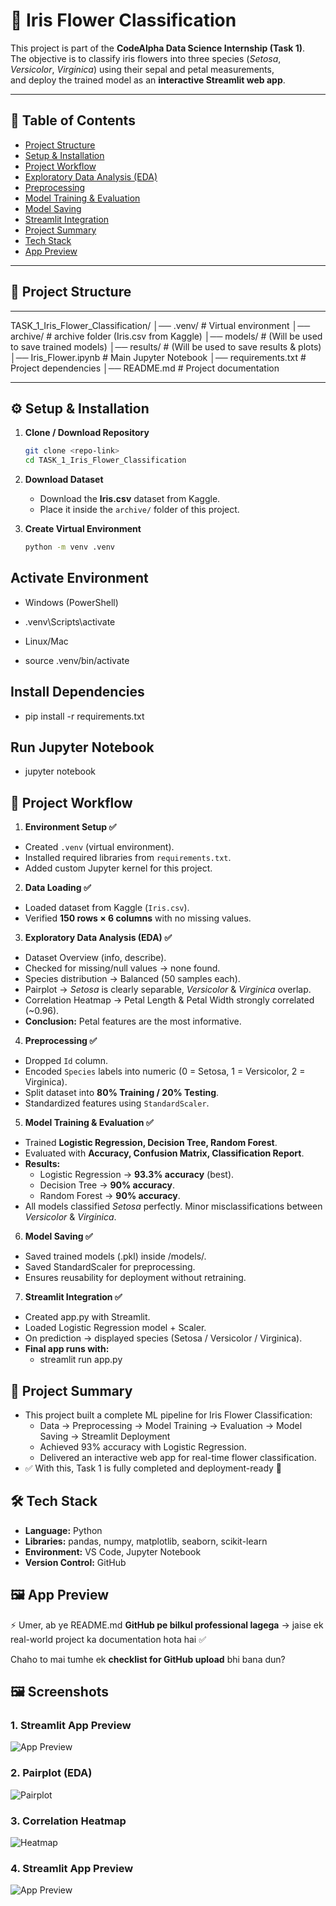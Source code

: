 # 🌸 Iris Flower Classification

This project is part of the **CodeAlpha Data Science Internship (Task 1)**.  
The objective is to classify iris flowers into three species (*Setosa*, *Versicolor*, *Virginica*) using their sepal and petal measurements,  
and deploy the trained model as an **interactive Streamlit web app**.

---

## 📑 Table of Contents
- [Project Structure](#-project-structure)
- [Setup & Installation](#-setup--installation)
- [Project Workflow](#-project-workflow)
- [Exploratory Data Analysis (EDA)](#-exploratory-data-analysis-eda)
- [Preprocessing](#-preprocessing)
- [Model Training & Evaluation](#-model-training--evaluation)
- [Model Saving](#-model-saving)
- [Streamlit Integration](#-streamlit-integration)
- [Project Summary](#-project-summary)
- [Tech Stack](#-tech-stack)
- [App Preview](#-app-preview)

---

## 📂 Project Structure
---

TASK_1_Iris_Flower_Classification/
│── .venv/ # Virtual environment
│── archive/ # archive folder (Iris.csv from Kaggle)
│── models/ # (Will be used to save trained models)
│── results/ # (Will be used to save results & plots)
│── Iris_Flower.ipynb # Main Jupyter Notebook
│── requirements.txt # Project dependencies
│── README.md # Project documentation

---

## ⚙️ Setup & Installation

1. **Clone / Download Repository**  
   ```bash
   git clone <repo-link>
   cd TASK_1_Iris_Flower_Classification

2. **Download Dataset**  
   - Download the **Iris.csv** dataset from Kaggle.  
   - Place it inside the `archive/` folder of this project.  

3. **Create Virtual Environment**  
   ```bash
   python -m venv .venv

## Activate Environment
  - Windows (PowerShell)
  - .venv\Scripts\activate

  - Linux/Mac
  - source .venv/bin/activate

## Install Dependencies
  - pip install -r requirements.txt

## Run Jupyter Notebook
  - jupyter notebook

## 📂 Project Workflow

1. **Environment Setup ✅**

 - Created `.venv` (virtual environment).  
 - Installed required libraries from `requirements.txt`.  
 - Added custom Jupyter kernel for this project.  

2. **Data Loading ✅**

 - Loaded dataset from Kaggle (`Iris.csv`).  
 - Verified **150 rows × 6 columns** with no missing values.  

3. **Exploratory Data Analysis (EDA) ✅**

 - Dataset Overview (info, describe).  
 - Checked for missing/null values → none found.  
 - Species distribution → Balanced (50 samples each).  
 - Pairplot → *Setosa* is clearly separable, *Versicolor* & *Virginica* overlap.  
 - Correlation Heatmap → Petal Length & Petal Width strongly correlated (~0.96).  
 - **Conclusion:** Petal features are the most informative. 

4. **Preprocessing ✅**

 - Dropped `Id` column.  
 - Encoded `Species` labels into numeric (0 = Setosa, 1 = Versicolor, 2 = Virginica).  
 - Split dataset into **80% Training / 20% Testing**.  
 - Standardized features using `StandardScaler`.  

5. **Model Training & Evaluation ✅**

 - Trained **Logistic Regression, Decision Tree, Random Forest**.  
 - Evaluated with **Accuracy, Confusion Matrix, Classification Report**.  
 - **Results:**  
   - Logistic Regression → **93.3% accuracy** (best).  
   - Decision Tree → **90% accuracy**.  
   - Random Forest → **90% accuracy**.  
 - All models classified *Setosa* perfectly. Minor misclassifications between *Versicolor* & *Virginica*.  

6. **Model Saving ✅**

 - Saved trained models (.pkl) inside /models/.  
 - Saved StandardScaler for preprocessing.  
 - Ensures reusability for deployment without retraining.

7. **Streamlit Integration ✅** 
 - Created app.py with Streamlit. 
 - Loaded Logistic Regression model + Scaler. 
 - On prediction → displayed species (Setosa / Versicolor / Virginica).
 - **Final app runs with:**
   - streamlit run app.py

## 📑 Project Summary
 - This project built a complete ML pipeline for Iris Flower Classification:
   - Data → Preprocessing → Model Training → Evaluation → Model Saving → Streamlit Deployment
   - Achieved 93% accuracy with Logistic Regression.
   - Delivered an interactive web app for real-time flower classification.
 - ✅ With this, Task 1 is fully completed and deployment-ready 🚀

## 🛠️ Tech Stack

 - **Language:** Python  
 - **Libraries:** pandas, numpy, matplotlib, seaborn, scikit-learn  
 - **Environment:** VS Code, Jupyter Notebook  
 - **Version Control:** GitHub  

## 🖼️ App Preview

⚡ Umer, ab ye README.md **GitHub pe bilkul professional lagega** → jaise ek real-world project ka documentation hota hai ✅  

Chaho to mai tumhe ek **checklist for GitHub upload** bhi bana dun?

## 🖼️ Screenshots

### 1. Streamlit App Preview
![App Preview](screenshots/app_preview.png)

### 2. Pairplot (EDA)
![Pairplot](screenshots/pairplot.png)

### 3. Correlation Heatmap
![Heatmap](screenshots/heatmap.png)

### 4. Streamlit App Preview
![App Preview](screenshots/Model_Accuracy_Comparison.png)


